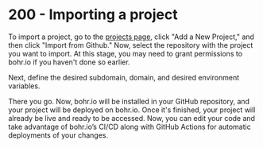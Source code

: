# 200 - Importing a project

To import a project, go to the [projects page](https://bohr.io/projects), click "Add a New Project," and then click "Import from Github." Now, select the repository with the project you want to import. At this stage, you may need to grant permissions to bohr.io if you haven't done so earlier.

Next, define the desired subdomain, domain, and desired environment variables.

There you go. Now, bohr.io will be installed in your GitHub repository, and your project will be deployed on bohr.io. Once it's finished, your project will already be live and ready to be accessed. Now, you can edit your code and take advantage of bohr.io’s CI/CD along with GitHub Actions for automatic deployments of your changes.
